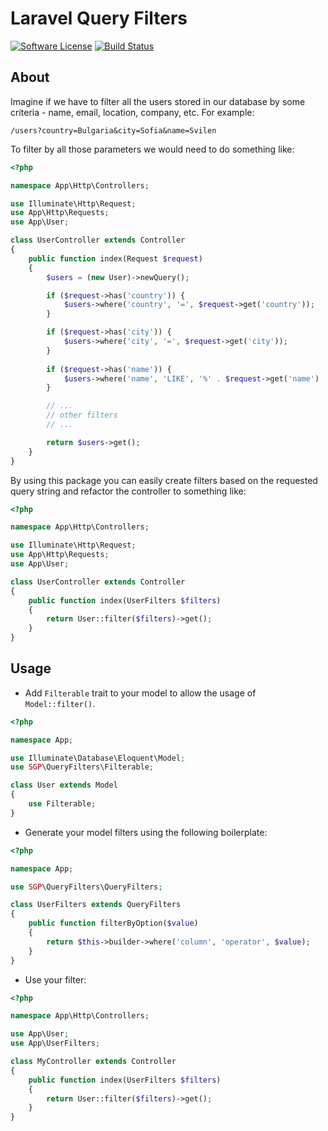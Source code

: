 # Laravel Query Filters

[![Software License](https://img.shields.io/badge/license-MIT-brightgreen.svg?style=flat-square)](LICENSE.md)
[![Build Status](https://travis-ci.org/svil4ok/laravel-query-filters.svg?branch=master)](https://travis-ci.org/svil4ok/laravel-query-filters)

## About 

Imagine if we have to filter all the users stored in our database by some criteria - 
name, email, location, company, etc. For example:

```http
/users?country=Bulgaria&city=Sofia&name=Svilen
```

To filter by all those parameters we would need to do something like:

```php
<?php

namespace App\Http\Controllers;

use Illuminate\Http\Request;
use App\Http\Requests;
use App\User;

class UserController extends Controller
{
    public function index(Request $request)
    {
        $users = (new User)->newQuery();

        if ($request->has('country')) {
            $users->where('country', '=', $request->get('country'));
        }

        if ($request->has('city')) {
            $users->where('city', '=', $request->get('city'));
        }
        
        if ($request->has('name')) {
            $users->where('name', 'LIKE', '%' . $request->get('name') . '%');
        }

        // ...
        // other filters
        // ...

        return $users->get();
    }
}
```

By using this package you can easily create filters based on the requested query
string and refactor the controller to something like:

```php
<?php

namespace App\Http\Controllers;

use Illuminate\Http\Request;
use App\Http\Requests;
use App\User;

class UserController extends Controller
{
    public function index(UserFilters $filters)
    {
        return User::filter($filters)->get();
    }
}
```

## Usage

* Add `Filterable` trait to your model to allow the usage of `Model::filter()`.

```php
<?php

namespace App;

use Illuminate\Database\Eloquent\Model;
use SGP\QueryFilters\Filterable;

class User extends Model
{
    use Filterable;
}
```

* Generate your model filters using the following boilerplate:

```php
<?php

namespace App;

use SGP\QueryFilters\QueryFilters;

class UserFilters extends QueryFilters
{
    public function filterByOption($value)
    {
        return $this->builder->where('column', 'operator', $value);
    }
}
```

* Use your filter:

```php
<?php

namespace App\Http\Controllers;

use App\User;
use App\UserFilters;

class MyController extends Controller
{
    public function index(UserFilters $filters)
    {
        return User::filter($filters)->get();
    }
}
```
